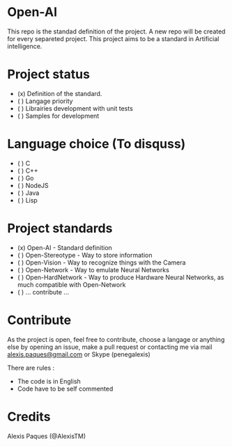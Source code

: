 # Open-AI
This repo is the standad definition of the project. A new repo will be created for every separeted project. This project aims to be a standard in Artificial intelligence. 

# Project status

* (x) Definition of the standard.
* ( ) Langage priority
* ( ) Librairies development with unit tests
* ( ) Samples for development

# Language choice (To disquss)

* ( ) C
* ( ) C++ 
* ( ) Go
* ( ) NodeJS
* ( ) Java
* ( ) Lisp

# Project standards

* (x) Open-AI - Standard definition
* ( ) Open-Stereotype - Way to store information
* ( ) Open-Vision - Way to recognize things with the Camera
* ( ) Open-Network - Way to emulate Neural Networks 
* ( ) Open-HardNetwork - Way to produce Hardware Neural Networks, as much compatible with Open-Network
* ( ) ... contribute ...


# Contribute
As the project is open, feel free to contribute, choose a langage or anything else by opening an issue, make a pull request or contacting me via mail [alexis.paques@gmail.com](mailto:alexis.paques@gmail.com) or Skype (penegalexis)

There are rules : 
* The code is in English
* Code have to be self commented

# Credits
Alexis Paques (@AlexisTM)